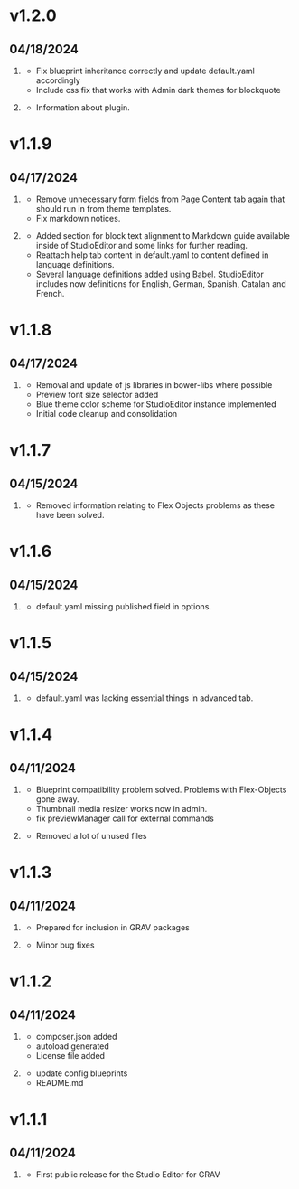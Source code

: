 # v1.2.0
## 04/18/2024

1. [](#bugfix)
    * Fix blueprint inheritance correctly and update default.yaml accordingly
    * Include css fix that works with Admin dark themes for blockquote

1. [](#improved)
    * Information about plugin.

# v1.1.9
## 04/17/2024

1. [](#bugfix)
    * Remove unnecessary form fields from Page Content tab again that should run in from theme templates.
    * Fix markdown notices.

1. [](#improved)
    * Added section for block text alignment to Markdown guide available inside of StudioEditor and some links for further reading. 
    * Reattach help tab content in default.yaml to content defined in language definitions.
    * Several language definitions added using [Babel](https://github.com/leotiger/grav-plugin-babel). StudioEditor includes now definitions for English, German, Spanish, Catalan and French.

# v1.1.8
## 04/17/2024

1. [](#improved)
    * Removal and update of js libraries in bower-libs where possible
    * Preview font size selector added
    * Blue theme color scheme for StudioEditor instance implemented
    * Initial code cleanup and consolidation

# v1.1.7
## 04/15/2024

1. [](#improved)
    * Removed information relating to Flex Objects problems as these have been solved.

# v1.1.6
## 04/15/2024

1. [](#bugfix)
    * default.yaml missing published field in options.

# v1.1.5
## 04/15/2024

1. [](#bugfix)
    * default.yaml was lacking essential things in advanced tab.

# v1.1.4
## 04/11/2024

1. [](#bugfix)
    * Blueprint compatibility problem solved. Problems with Flex-Objects gone away.
    * Thumbnail media resizer works now in admin.
    * fix previewManager call for external commands

1. [](#improved)
    * Removed a lot of unused files

# v1.1.3
## 04/11/2024

1. [](#new)
    * Prepared for inclusion in GRAV packages

1. [](#improved)
    * Minor bug fixes


# v1.1.2
## 04/11/2024

1. [](#new)
    * composer.json added
    * autoload generated
    * License file added

1. [](#improved)
    * update config blueprints
    * README.md

# v1.1.1
## 04/11/2024

1. [](#new)
    * First public release for the Studio Editor for GRAV

